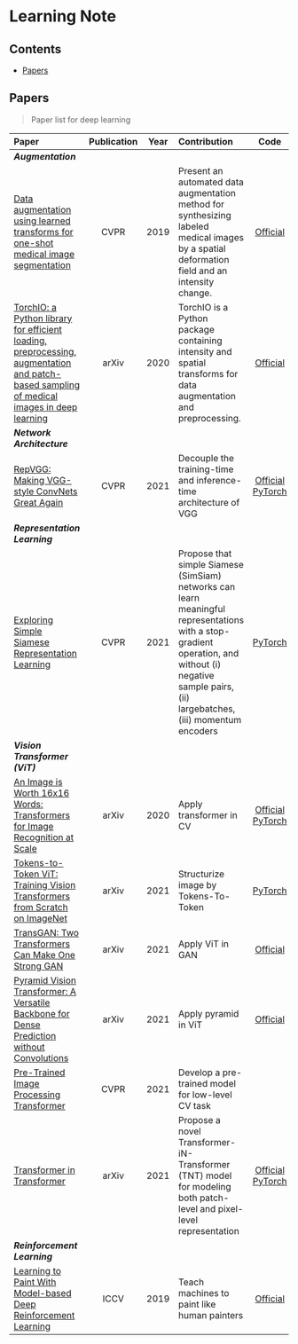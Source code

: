 # Learning Note

## Contents
- [Papers](#papers)

## <span id = "papers">Papers</span>
> Paper list for deep learning

| Paper | Publication | Year | Contribution | Code |
| :- | :-: | :-: | :- | :-: |
| ***Augmentation*** |
| [Data augmentation using learned transforms for one-shot medical image segmentation](https://arxiv.org/pdf/1902.09383) | CVPR | 2019 | Present an automated data augmentation method for synthesizing labeled medical images by a spatial deformation field and an intensity change. | [Official](https://github.com/xamyzhao/brainstorm) |
| [TorchIO: a Python library for efficient loading, preprocessing, augmentation and patch-based sampling of medical images in deep learning](https://arxiv.org/pdf/2003.04696) | arXiv | 2020 | TorchIO is a Python package containing intensity and spatial transforms for data augmentation and preprocessing. | [Official](https://github.com/fepegar/torchio) |
| ***Network Architecture*** |
| [RepVGG: Making VGG-style ConvNets Great Again](https://arxiv.org/pdf/2101.03697) | CVPR | 2021 | Decouple the training-time and inference-time architecture of VGG | [Official](https://github.com/megvii-model/RepVGG) [PyTorch](https://github.com/DingXiaoH/RepVGG) |
| ***Representation Learning*** |
| [Exploring Simple Siamese Representation Learning](https://arxiv.org/pdf/2011.10566) | CVPR | 2021 | Propose that simple Siamese (SimSiam) networks can learn meaningful representations with a stop-gradient operation, and without (i) negative sample pairs, (ii) largebatches, (iii) momentum encoders | [PyTorch](https://github.com/PatrickHua/SimSiam) |
| ***Vision Transformer (ViT)*** |
| [An Image is Worth 16x16 Words: Transformers for Image Recognition at Scale](https://arxiv.org/pdf/2010.11929) | arXiv | 2020 | Apply transformer in CV | [Official](https://github.com/google-research/vision_transformer) [PyTorch](https://github.com/lucidrains/vit-pytorch) |
| [Tokens-to-Token ViT: Training Vision Transformers from Scratch on ImageNet](https://arxiv.org/pdf/2101.11986) | arXiv | 2021 | Structurize image by Tokens-To-Token | [PyTorch](https://github.com/lucidrains/vit-pytorch) |
| [TransGAN: Two Transformers Can Make One Strong GAN](https://arxiv.org/pdf/2102.07074) | arXiv | 2021 | Apply ViT in GAN | [Official](https://github.com/VITA-Group/TransGAN)
| [Pyramid Vision Transformer: A Versatile Backbone for Dense Prediction without Convolutions](https://arxiv.org/pdf/2102.12122) | arXiv | 2021 | Apply pyramid in ViT | [Official](https://github.com/whai362/PVT) |
| [Pre-Trained Image Processing Transformer](https://arxiv.org/pdf/2012.00364) | CVPR | 2021 | Develop a pre-trained model for low-level CV task | |
| [Transformer in Transformer](https://arxiv.org/pdf/2103.00112) | arXiv | 2021 | Propose a novel Transformer-iN-Transformer (TNT) model for modeling both patch-level and pixel-level representation | [Official](https://github.com/huawei-noah/noah-research/tree/master/TNT) [PyTorch](https://github.com/lucidrains/transformer-in-transformer) |
| ***Reinforcement Learning*** |
| [Learning to Paint With Model-based Deep Reinforcement Learning](https://arxiv.org/pdf/1903.04411) | ICCV | 2019 | Teach machines to paint like human painters | [Official](https://github.com/megvii-research/ICCV2019-LearningToPaint) |